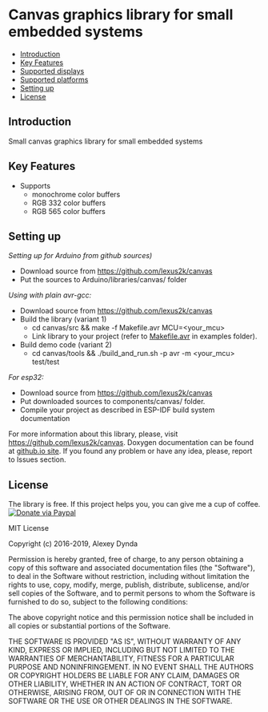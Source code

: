 # Canvas graphics library for small embedded systems

[tocstart]: # (toc start)

  * [Introduction](#introduction)
  * [Key Features](#key-features)
  * [Supported displays](#supported-displays)
  * [Supported platforms](#supported-platforms)
  * [Setting up](#setting-up)
  * [License](#license)

[tocend]: # (toc end)


## Introduction

Small canvas graphics library for small embedded systems

## Key Features

 * Supports
   * monochrome color buffers
   * RGB 332 color buffers
   * RGB 565 color buffers

## Setting up

*Setting up for Arduino from github sources)*
 * Download source from https://github.com/lexus2k/canvas
 * Put the sources to Arduino/libraries/canvas/ folder

*Using with plain avr-gcc:*
 * Download source from https://github.com/lexus2k/canvas
 * Build the library (variant 1)
   * cd canvas/src && make -f Makefile.avr MCU=<your_mcu>
   * Link library to your project (refer to [Makefile.avr](examples/Makefile.avr) in examples folder).
 * Build demo code (variant 2)
   * cd canvas/tools && ./build_and_run.sh -p avr -m <your_mcu> test/test

 *For esp32:*
  * Download source from https://github.com/lexus2k/canvas
  * Put downloaded sources to components/canvas/ folder.
  * Compile your project as described in ESP-IDF build system documentation

For more information about this library, please, visit https://github.com/lexus2k/canvas.
Doxygen documentation can be found at [github.io site](http://lexus2k.github.io/canvas).
If you found any problem or have any idea, please, report to Issues section.

## License

The library is free. If this project helps you, you can give me a cup of coffee.
[![Donate via Paypal](https://img.shields.io/badge/Donate-PayPal-green.svg)](https://www.paypal.me/lexus2k)


MIT License

Copyright (c) 2016-2019, Alexey Dynda

Permission is hereby granted, free of charge, to any person obtaining a copy
of this software and associated documentation files (the "Software"), to deal
in the Software without restriction, including without limitation the rights
to use, copy, modify, merge, publish, distribute, sublicense, and/or sell
copies of the Software, and to permit persons to whom the Software is
furnished to do so, subject to the following conditions:

The above copyright notice and this permission notice shall be included in all
copies or substantial portions of the Software.

THE SOFTWARE IS PROVIDED "AS IS", WITHOUT WARRANTY OF ANY KIND, EXPRESS OR
IMPLIED, INCLUDING BUT NOT LIMITED TO THE WARRANTIES OF MERCHANTABILITY,
FITNESS FOR A PARTICULAR PURPOSE AND NONINFRINGEMENT. IN NO EVENT SHALL THE
AUTHORS OR COPYRIGHT HOLDERS BE LIABLE FOR ANY CLAIM, DAMAGES OR OTHER
LIABILITY, WHETHER IN AN ACTION OF CONTRACT, TORT OR OTHERWISE, ARISING FROM,
OUT OF OR IN CONNECTION WITH THE SOFTWARE OR THE USE OR OTHER DEALINGS IN THE
SOFTWARE.


